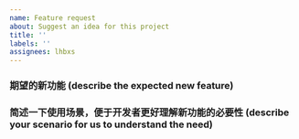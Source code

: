 ```yaml
---
name: Feature request
about: Suggest an idea for this project
title: ''
labels: ''
assignees: lhbxs
---
```


### 期望的新功能 (describe the expected new feature)

### 简述一下使用场景，便于开发者更好理解新功能的必要性 (describe your scenario for us to understand the need)
